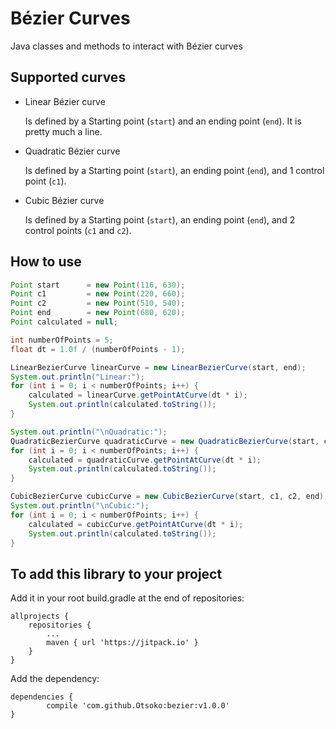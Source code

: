 # Bézier Curves #

Java classes and methods to interact with Bézier curves

## Supported curves ##
* Linear Bézier curve

  Is defined by a Starting point (`start`) and an ending point (`end`). It is pretty much a line.
  
* Quadratic Bézier curve

    Is defined by a Starting point (`start`), an ending point (`end`), and 1 control point (`c1`).
    
* Cubic Bézier curve

    Is defined by a Starting point (`start`), an ending point (`end`), and 2 control points (`c1` and `c2`).

## How to use ##

```java
Point start      = new Point(116, 630);
Point c1         = new Point(220, 660);
Point c2         = new Point(510, 540);
Point end        = new Point(680, 620);
Point calculated = null;

int numberOfPoints = 5;
float dt = 1.0f / (numberOfPoints - 1);

LinearBezierCurve linearCurve = new LinearBezierCurve(start, end);
System.out.println("Linear:");
for (int i = 0; i < numberOfPoints; i++) {
    calculated = linearCurve.getPointAtCurve(dt * i);
    System.out.println(calculated.toString());
}

System.out.println("\nQuadratic:");
QuadraticBezierCurve quadraticCurve = new QuadraticBezierCurve(start, c1, end);
for (int i = 0; i < numberOfPoints; i++) {
    calculated = quadraticCurve.getPointAtCurve(dt * i);
    System.out.println(calculated.toString());
}

CubicBezierCurve cubicCurve = new CubicBezierCurve(start, c1, c2, end);
System.out.println("\nCubic:");
for (int i = 0; i < numberOfPoints; i++) {
    calculated = cubicCurve.getPointAtCurve(dt * i);
    System.out.println(calculated.toString());
}
```

## To add this library to your project ##
Add it in your root build.gradle at the end of repositories:
```
allprojects {
    repositories {
        ...
        maven { url 'https://jitpack.io' }
    }
}
```
Add the dependency:
```
dependencies {
        compile 'com.github.Otsoko:bezier:v1.0.0'
}
```